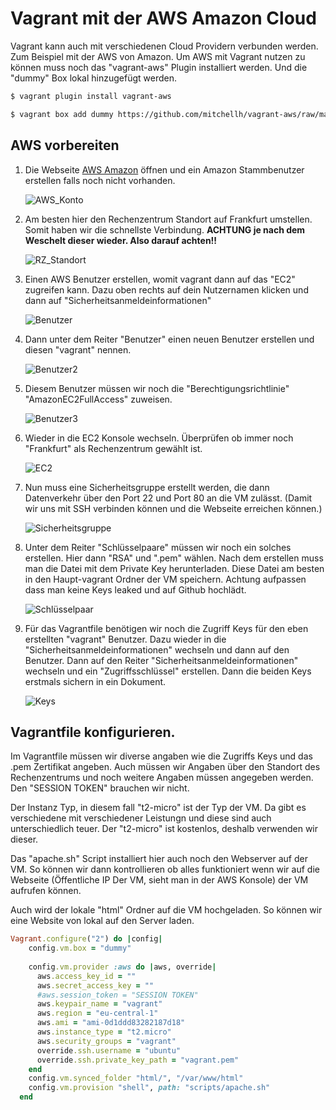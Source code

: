 # Vagrant mit der AWS Amazon Cloud
Vagrant kann auch mit verschiedenen Cloud Providern verbunden werden. Zum Beispiel mit der AWS von Amazon. Um AWS mit Vagrant nutzen zu können muss noch das "vagrant-aws" Plugin installiert werden. Und die "dummy" Box lokal hinzugefügt werden.
```bash
$ vagrant plugin install vagrant-aws
```
```bash
$ vagrant box add dummy https://github.com/mitchellh/vagrant-aws/raw/master/dummy.box
```




## AWS vorbereiten
1. Die Webseite [AWS Amazon](https://aws.amazon.com/de/) öffnen und ein Amazon Stammbenutzer erstellen falls noch nicht vorhanden.
   
   ![AWS_Konto](/Screenshots/Greenshot%202023-02-27%2018.06.01.png)
2. Am besten hier den Rechenzentrum Standort auf Frankfurt umstellen. Somit haben wir die schnellste Verbindung.
   **ACHTUNG je nach dem      Weschelt dieser wieder. Also darauf achten!!**

   ![RZ_Standort](/Screenshots/Greenshot%202023-02-27%2018.08.24.png)

3. Einen AWS Benutzer erstellen, womit vagrant dann auf das "EC2" zugreifen kann. Dazu oben rechts auf dein Nutzernamen klicken und dann auf "Sicherheitsanmeldeinformationen"
   
   ![Benutzer](/Screenshots/Greenshot%202023-02-28%2009.46.35.png)

4. Dann unter dem Reiter "Benutzer" einen neuen Benutzer erstellen und diesen "vagrant" nennen.

   ![Benutzer2](/Screenshots/Greenshot%202023-02-28%2009.50.05.png)

5. Diesem Benutzer müssen wir noch die "Berechtigungsrichtlinie" "AmazonEC2FullAccess" zuweisen.

   ![Benutzer3](/Screenshots/Greenshot%202023-02-28%2009.51.39.png)

6. Wieder in die EC2 Konsole wechseln. Überprüfen ob immer noch "Frankfurt" als Rechenzentrum gewählt ist.

   ![EC2](/Screenshots/Greenshot%202023-02-28%2009.54.09.png)


7. Nun muss eine Sicherheitsgruppe erstellt werden, die dann Datenverkehr über den Port 22 und Port 80 an die VM zulässt. (Damit wir uns mit SSH verbinden können und die Webseite erreichen können.)
   
   ![Sicherheitsgruppe](/Screenshots/Greenshot%202023-02-28%2009.56.17.png)

8. Unter dem Reiter "Schlüsselpaare" müssen wir noch ein solches erstellen. Hier dann "RSA" und ".pem" wählen. Nach dem erstellen muss man die Datei mit dem Private Key herunterladen. Diese Datei am besten in den Haupt-vagrant Ordner der VM speichern. Achtung aufpassen dass man keine Keys leaked und auf Github hochlädt.

   ![Schlüsselpaar](/Screenshots/Greenshot%202023-02-28%2010.00.56.png)

9. Für das Vagrantfile benötigen wir noch die Zugriff Keys für den eben erstellten "vagrant" Benutzer. Dazu wieder in die "Sicherheitsanmeldeinformationen" wechseln und dann auf den Benutzer. Dann auf den Reiter "Sicherheitsanmeldeinformationen" wechseln und ein "Zugriffsschlüssel" erstellen. Dann die beiden Keys erstmals sichern in ein Dokument.

   ![Keys](/Screenshots/Greenshot%202023-02-28%2010.06.59.png)


## Vagrantfile konfigurieren.
Im Vagrantfile müssen wir diverse angaben wie die Zugriffs Keys und das .pem Zertifikat angeben. Auch müssen wir Angaben über den Standort des Rechenzentrums und noch weitere Angaben müssen angegeben werden. Den "SESSION TOKEN" brauchen wir nicht.

Der Instanz Typ, in diesem fall "t2-micro" ist der Typ der VM. Da gibt es verschiedene mit verschiedener Leistungn und diese sind auch unterschiedlich teuer. Der "t2-micro" ist kostenlos, deshalb verwenden wir dieser.

Das "apache.sh" Script installiert hier auch noch den Webserver auf der VM. So können wir dann kontrollieren ob alles funktioniert wenn wir auf die Webseite (Öffentliche IP Der VM, sieht man in der AWS Konsole) der VM aufrufen können.

Auch wird der lokale "html" Ordner auf die VM hochgeladen. So können wir eine Website von lokal auf den Server laden.

```ruby
Vagrant.configure("2") do |config|
    config.vm.box = "dummy"
  
    config.vm.provider :aws do |aws, override|
      aws.access_key_id = ""
      aws.secret_access_key = ""
      #aws.session_token = "SESSION TOKEN"
      aws.keypair_name = "vagrant"
      aws.region = "eu-central-1"
      aws.ami = "ami-0d1ddd83282187d18"
      aws.instance_type = "t2.micro"
      aws.security_groups = "vagrant"
      override.ssh.username = "ubuntu"
      override.ssh.private_key_path = "vagrant.pem"
    end
    config.vm.synced_folder "html/", "/var/www/html"
    config.vm.provision "shell", path: "scripts/apache.sh"
  end
```
